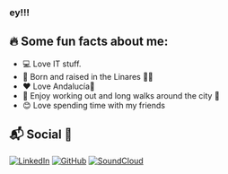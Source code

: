 ###  ey!!!

## 🔥 Some fun facts about me:

* 💻 Love IT stuff.
* 🌲 Born and raised in the Linares 🌊🌌
* ❤️ Love Andalucía📍
* 🌇 Enjoy working out and long walks around the city 🌃 
* 😊 Love spending time with my friends

## 📬 Social 📱

[![LinkedIn](https://img.shields.io/badge/LinkedIn-0077B5?style=for-the-badge&logo=linkedin&logoColor=white)](https://www.linkedin.com/in/maldonadohervas/)
[![GitHub](https://img.shields.io/badge/GitHub-100000?style=for-the-badge&logo=github&logoColor=white)](https://github.com/knono)
[![SoundCloud](https://img.shields.io/badge/SoundCloud-FF3300?style=for-the-badge&logo=soundcloud&logoColor=white)](https://soundcloud.com/jamh-nono)


<!--
**knono/knono** is a ✨ _special_ ✨ repository because its `README.md` (this file) appears on your GitHub profile.

Here are some ideas to get you started:

- 🔭 I’m currently working on ...
- 🌱 I’m currently learning ...
- 👯 I’m looking to collaborate on ...
- 🤔 I’m looking for help with ...
- 💬 Ask me about ...
- 📫 How to reach me: ...
- 😄 Pronouns: ...
- ⚡ Fun fact: ...
-->
